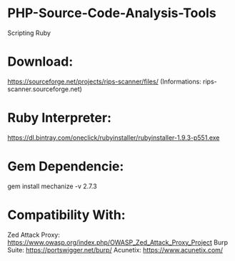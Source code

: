 # PHP-Source-Code-Analysis-Tools
Scripting Ruby

# Download:
https://sourceforge.net/projects/rips-scanner/files/ (Informations: rips-scanner.sourceforge.net)

# Ruby Interpreter: 
https://dl.bintray.com/oneclick/rubyinstaller/rubyinstaller-1.9.3-p551.exe
# Gem Dependencie: 
gem install mechanize -v 2.7.3

# Compatibility With:
Zed Attack Proxy: https://www.owasp.org/index.php/OWASP_Zed_Attack_Proxy_Project
Burp Suite: https://portswigger.net/burp/
Acunetix: https://www.acunetix.com/
